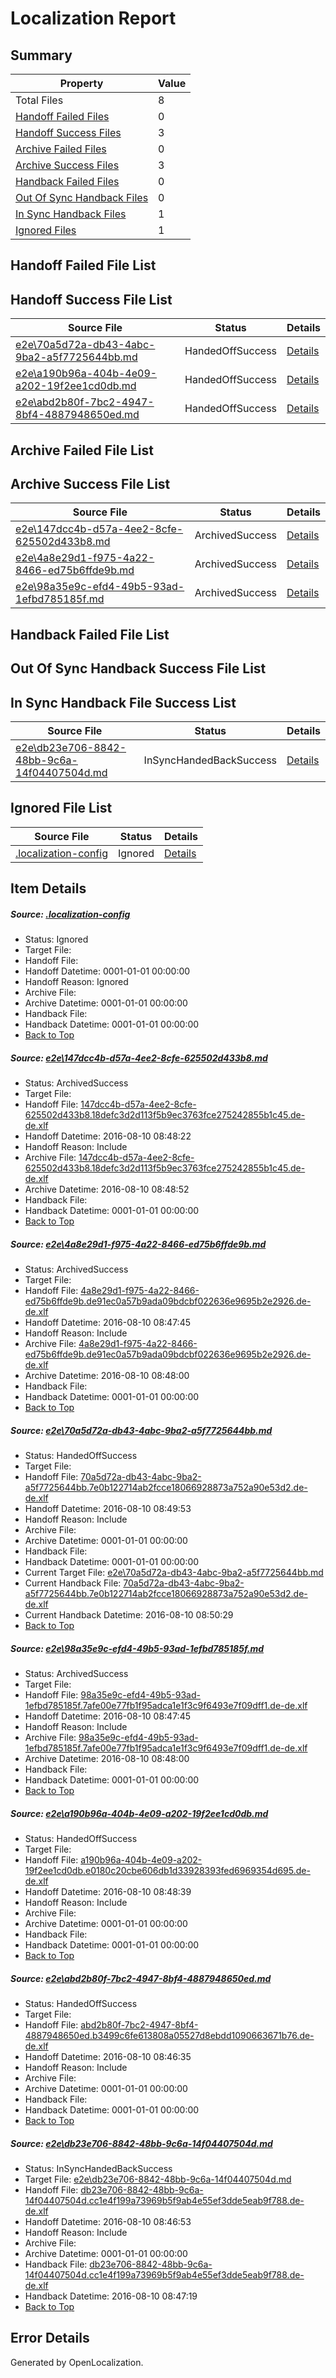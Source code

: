# <a name='report-top'></a> Localization Report

## Summary
 Property | Value 
 -------- | ----- 
 Total Files | 8
[ Handoff Failed Files ](#handoff-failed-list)| 0
[ Handoff Success Files ](#handoff-success-list)| 3
[ Archive Failed Files ](#archive-failed-list)| 0
[ Archive Success Files ](#archive-success-list)| 3
[ Handback Failed Files ](#handback-failed-list)| 0
[ Out Of Sync Handback Files ](#outofsync-handback-success-list)| 0
[ In Sync Handback Files ](#insync-handback-success-list)| 1
[ Ignored Files ](#ignored-list)| 1

## <a name='handoff-failed-list'></a> Handoff Failed File List

## <a name='handoff-success-list'></a> Handoff Success File List
 Source File | Status | Details 
 ----------- | ------ | ------- 
 [e2e\70a5d72a-db43-4abc-9ba2-a5f7725644bb.md](https://github.com/OpenLocalizationTestOrg/oltest/blob/b7494cb9cb85dd4ab1b828be5fe13278a05b00d4/e2e/70a5d72a-db43-4abc-9ba2-a5f7725644bb.md) | HandedOffSuccess | [Details](#eb30cb1c18732c002c6bb4654d276513113c33763)
 [e2e\a190b96a-404b-4e09-a202-19f2ee1cd0db.md](https://github.com/OpenLocalizationTestOrg/oltest/blob/79667d48c174253caf9589ae4d07a7c63ec6b27a/e2e/a190b96a-404b-4e09-a202-19f2ee1cd0db.md) | HandedOffSuccess | [Details](#20f318991ed22ec793c79b2ba25778ff9caccd0b5)
 [e2e\abd2b80f-7bc2-4947-8bf4-4887948650ed.md](https://github.com/OpenLocalizationTestOrg/oltest/blob/1ab5d687eb99e02f67997ac3b9cb6758c657fa1e/e2e/abd2b80f-7bc2-4947-8bf4-4887948650ed.md) | HandedOffSuccess | [Details](#e67dcfee265f40e06ebe545879a3ee2ad94afdea6)

## <a name='archive-failed-list'></a> Archive Failed File List

## <a name='archive-success-list'></a> Archive Success File List
 Source File | Status | Details 
 ----------- | ------ | ------- 
 [e2e\147dcc4b-d57a-4ee2-8cfe-625502d433b8.md](https://github.com/OpenLocalizationTestOrg/oltest/blob/bf905cc5fa2f660f9335173910932718c7c45090/e2e/147dcc4b-d57a-4ee2-8cfe-625502d433b8.md) | ArchivedSuccess | [Details](#fe6a336226322f2c4a995cb5506ae3c5a640461f1)
 [e2e\4a8e29d1-f975-4a22-8466-ed75b6ffde9b.md](https://github.com/OpenLocalizationTestOrg/oltest/blob/d3ca1c9030cf5069b28cf155d7ae55efc5171619/e2e/4a8e29d1-f975-4a22-8466-ed75b6ffde9b.md) | ArchivedSuccess | [Details](#812a195d2a8a7116486b6bab5976d93aae2c01cf2)
 [e2e\98a35e9c-efd4-49b5-93ad-1efbd785185f.md](https://github.com/OpenLocalizationTestOrg/oltest/blob/d3ca1c9030cf5069b28cf155d7ae55efc5171619/e2e/98a35e9c-efd4-49b5-93ad-1efbd785185f.md) | ArchivedSuccess | [Details](#717b8fd921fea427f836a0eefb09b6cdc079e1824)

## <a name='handback-failed-list'></a> Handback Failed File List

## <a name='outofsync-handback-success-list'></a> Out Of Sync Handback Success File List

## <a name='insync-handback-success-list'></a> In Sync Handback File Success List
 Source File | Status | Details 
 ----------- | ------ | ------- 
 [e2e\db23e706-8842-48bb-9c6a-14f04407504d.md](https://github.com/OpenLocalizationTestOrg/oltest/blob/dfe14ada289a253a5aac634eb594c63005ccf270/e2e/db23e706-8842-48bb-9c6a-14f04407504d.md) | InSyncHandedBackSuccess | [Details](#f0a34e716ad9809c673ee2d78631ee9df1752ed77)

## <a name='ignored-list'></a> Ignored File List
 Source File | Status | Details 
 ----------- | ------ | ------- 
 [.localization-config](https://github.com/OpenLocalizationTestOrg/oltest/blob/b7494cb9cb85dd4ab1b828be5fe13278a05b00d4/.localization-config) | Ignored | [Details](#3d4f252ac210baf56311d7e97dcc2db10974dbd20)

## Item Details
##### <a name='3d4f252ac210baf56311d7e97dcc2db10974dbd20'></a> Source: [.localization-config](https://github.com/OpenLocalizationTestOrg/oltest/blob/b7494cb9cb85dd4ab1b828be5fe13278a05b00d4/.localization-config)
* Status: Ignored
* Target File: 
* Handoff File: 
* Handoff Datetime: 0001-01-01 00:00:00
* Handoff Reason: Ignored
* Archive File: 
* Archive Datetime: 0001-01-01 00:00:00
* Handback File: 
* Handback Datetime: 0001-01-01 00:00:00
* [Back to Top](#report-top)

##### <a name='fe6a336226322f2c4a995cb5506ae3c5a640461f1'></a> Source: [e2e\147dcc4b-d57a-4ee2-8cfe-625502d433b8.md](https://github.com/OpenLocalizationTestOrg/oltest/blob/bf905cc5fa2f660f9335173910932718c7c45090/e2e/147dcc4b-d57a-4ee2-8cfe-625502d433b8.md)
* Status: ArchivedSuccess
* Target File: 
* Handoff File: [147dcc4b-d57a-4ee2-8cfe-625502d433b8.18defc3d2d113f5b9ec3763fce275242855b1c45.de-de.xlf](https://github.com/OpenLocalizationTestOrg/olhandoff-e2e/blob/5bfbbf55cb8edfc7dbb6d1424597e6bfd50fc349/ol-handoff/OpenLocalizationTestOrg/ol-test-dede/ci/ht/147dcc4b-d57a-4ee2-8cfe-625502d433b8.18defc3d2d113f5b9ec3763fce275242855b1c45.de-de.xlf)
* Handoff Datetime: 2016-08-10 08:48:22
* Handoff Reason: Include
* Archive File: [147dcc4b-d57a-4ee2-8cfe-625502d433b8.18defc3d2d113f5b9ec3763fce275242855b1c45.de-de.xlf](https://github.com/OpenLocalizationTestOrg/olhandoff-e2e/blob/05296f094503caf864c5ecd80365852a68a70be7/ol-archive/OpenLocalizationTestOrg/ol-test-dede/ci/ht/147dcc4b-d57a-4ee2-8cfe-625502d433b8.18defc3d2d113f5b9ec3763fce275242855b1c45.de-de.xlf)
* Archive Datetime: 2016-08-10 08:48:52
* Handback File: 
* Handback Datetime: 0001-01-01 00:00:00
* [Back to Top](#report-top)

##### <a name='812a195d2a8a7116486b6bab5976d93aae2c01cf2'></a> Source: [e2e\4a8e29d1-f975-4a22-8466-ed75b6ffde9b.md](https://github.com/OpenLocalizationTestOrg/oltest/blob/d3ca1c9030cf5069b28cf155d7ae55efc5171619/e2e/4a8e29d1-f975-4a22-8466-ed75b6ffde9b.md)
* Status: ArchivedSuccess
* Target File: 
* Handoff File: [4a8e29d1-f975-4a22-8466-ed75b6ffde9b.de91ec0a57b9ada09bdcbf022636e9695b2e2926.de-de.xlf](https://github.com/OpenLocalizationTestOrg/olhandoff-e2e/blob/e586772cd283d930a9ea953869c7fb16c8ce9d3d/ol-handoff/OpenLocalizationTestOrg/ol-test-dede/ci/ht/4a8e29d1-f975-4a22-8466-ed75b6ffde9b.de91ec0a57b9ada09bdcbf022636e9695b2e2926.de-de.xlf)
* Handoff Datetime: 2016-08-10 08:47:45
* Handoff Reason: Include
* Archive File: [4a8e29d1-f975-4a22-8466-ed75b6ffde9b.de91ec0a57b9ada09bdcbf022636e9695b2e2926.de-de.xlf](https://github.com/OpenLocalizationTestOrg/olhandoff-e2e/blob/9fa4fa6492e18cd014cd82f411ff86cf086c56a3/ol-archive/OpenLocalizationTestOrg/ol-test-dede/ci/ht/4a8e29d1-f975-4a22-8466-ed75b6ffde9b.de91ec0a57b9ada09bdcbf022636e9695b2e2926.de-de.xlf)
* Archive Datetime: 2016-08-10 08:48:00
* Handback File: 
* Handback Datetime: 0001-01-01 00:00:00
* [Back to Top](#report-top)

##### <a name='eb30cb1c18732c002c6bb4654d276513113c33763'></a> Source: [e2e\70a5d72a-db43-4abc-9ba2-a5f7725644bb.md](https://github.com/OpenLocalizationTestOrg/oltest/blob/b7494cb9cb85dd4ab1b828be5fe13278a05b00d4/e2e/70a5d72a-db43-4abc-9ba2-a5f7725644bb.md)
* Status: HandedOffSuccess
* Target File: 
* Handoff File: [70a5d72a-db43-4abc-9ba2-a5f7725644bb.7e0b122714ab2fcce18066928873a752a90e53d2.de-de.xlf](https://github.com/OpenLocalizationTestOrg/olhandoff-e2e/blob/97cba6a6437da8766591bc064dc46c7a76539cfe/ol-handoff/OpenLocalizationTestOrg/ol-test-dede/ci/ht/70a5d72a-db43-4abc-9ba2-a5f7725644bb.7e0b122714ab2fcce18066928873a752a90e53d2.de-de.xlf)
* Handoff Datetime: 2016-08-10 08:49:53
* Handoff Reason: Include
* Archive File: 
* Archive Datetime: 0001-01-01 00:00:00
* Handback File: 
* Handback Datetime: 0001-01-01 00:00:00
* Current Target File: [e2e\70a5d72a-db43-4abc-9ba2-a5f7725644bb.md](https://github.com/OpenLocalizationTestOrg/ol-test-dede/blob/373078a5751aaa09c8e963cbb700145647cfd17c/e2e/70a5d72a-db43-4abc-9ba2-a5f7725644bb.md)
* Current Handback File: [70a5d72a-db43-4abc-9ba2-a5f7725644bb.7e0b122714ab2fcce18066928873a752a90e53d2.de-de.xlf](https://github.com/OpenLocalizationTestOrg/olhandback-e2e/blob/d6b9a8aa1a3591b316a78c46e13b341c908ca48c/ol-handback/OpenLocalizationTestOrg/ol-test-dede/ci/ht/70a5d72a-db43-4abc-9ba2-a5f7725644bb.7e0b122714ab2fcce18066928873a752a90e53d2.de-de.xlf)
* Current Handback Datetime: 2016-08-10 08:50:29
* [Back to Top](#report-top)

##### <a name='717b8fd921fea427f836a0eefb09b6cdc079e1824'></a> Source: [e2e\98a35e9c-efd4-49b5-93ad-1efbd785185f.md](https://github.com/OpenLocalizationTestOrg/oltest/blob/d3ca1c9030cf5069b28cf155d7ae55efc5171619/e2e/98a35e9c-efd4-49b5-93ad-1efbd785185f.md)
* Status: ArchivedSuccess
* Target File: 
* Handoff File: [98a35e9c-efd4-49b5-93ad-1efbd785185f.7afe00e77fb1f95adca1e1f3c9f6493e7f09dff1.de-de.xlf](https://github.com/OpenLocalizationTestOrg/olhandoff-e2e/blob/e586772cd283d930a9ea953869c7fb16c8ce9d3d/ol-handoff/OpenLocalizationTestOrg/ol-test-dede/ci/ht/98a35e9c-efd4-49b5-93ad-1efbd785185f.7afe00e77fb1f95adca1e1f3c9f6493e7f09dff1.de-de.xlf)
* Handoff Datetime: 2016-08-10 08:47:45
* Handoff Reason: Include
* Archive File: [98a35e9c-efd4-49b5-93ad-1efbd785185f.7afe00e77fb1f95adca1e1f3c9f6493e7f09dff1.de-de.xlf](https://github.com/OpenLocalizationTestOrg/olhandoff-e2e/blob/9fa4fa6492e18cd014cd82f411ff86cf086c56a3/ol-archive/OpenLocalizationTestOrg/ol-test-dede/ci/ht/98a35e9c-efd4-49b5-93ad-1efbd785185f.7afe00e77fb1f95adca1e1f3c9f6493e7f09dff1.de-de.xlf)
* Archive Datetime: 2016-08-10 08:48:00
* Handback File: 
* Handback Datetime: 0001-01-01 00:00:00
* [Back to Top](#report-top)

##### <a name='20f318991ed22ec793c79b2ba25778ff9caccd0b5'></a> Source: [e2e\a190b96a-404b-4e09-a202-19f2ee1cd0db.md](https://github.com/OpenLocalizationTestOrg/oltest/blob/79667d48c174253caf9589ae4d07a7c63ec6b27a/e2e/a190b96a-404b-4e09-a202-19f2ee1cd0db.md)
* Status: HandedOffSuccess
* Target File: 
* Handoff File: [a190b96a-404b-4e09-a202-19f2ee1cd0db.e0180c20cbe606db1d33928393fed6969354d695.de-de.xlf](https://github.com/OpenLocalizationTestOrg/olhandoff-e2e/blob/39830e4d5bf45c583d097df53d905f7f13fd55b7/ol-handoff/OpenLocalizationTestOrg/ol-test-dede/ci/ht/a190b96a-404b-4e09-a202-19f2ee1cd0db.e0180c20cbe606db1d33928393fed6969354d695.de-de.xlf)
* Handoff Datetime: 2016-08-10 08:48:39
* Handoff Reason: Include
* Archive File: 
* Archive Datetime: 0001-01-01 00:00:00
* Handback File: 
* Handback Datetime: 0001-01-01 00:00:00
* [Back to Top](#report-top)

##### <a name='e67dcfee265f40e06ebe545879a3ee2ad94afdea6'></a> Source: [e2e\abd2b80f-7bc2-4947-8bf4-4887948650ed.md](https://github.com/OpenLocalizationTestOrg/oltest/blob/1ab5d687eb99e02f67997ac3b9cb6758c657fa1e/e2e/abd2b80f-7bc2-4947-8bf4-4887948650ed.md)
* Status: HandedOffSuccess
* Target File: 
* Handoff File: [abd2b80f-7bc2-4947-8bf4-4887948650ed.b3499c6fe613808a05527d8ebdd1090663671b76.de-de.xlf](https://github.com/OpenLocalizationTestOrg/olhandoff-e2e/blob/827e6d9d8a1dfca88681bb2ce283c199548a70d2/ol-handoff/OpenLocalizationTestOrg/ol-test-dede/ci/ht/abd2b80f-7bc2-4947-8bf4-4887948650ed.b3499c6fe613808a05527d8ebdd1090663671b76.de-de.xlf)
* Handoff Datetime: 2016-08-10 08:46:35
* Handoff Reason: Include
* Archive File: 
* Archive Datetime: 0001-01-01 00:00:00
* Handback File: 
* Handback Datetime: 0001-01-01 00:00:00
* [Back to Top](#report-top)

##### <a name='f0a34e716ad9809c673ee2d78631ee9df1752ed77'></a> Source: [e2e\db23e706-8842-48bb-9c6a-14f04407504d.md](https://github.com/OpenLocalizationTestOrg/oltest/blob/dfe14ada289a253a5aac634eb594c63005ccf270/e2e/db23e706-8842-48bb-9c6a-14f04407504d.md)
* Status: InSyncHandedBackSuccess
* Target File: [e2e\db23e706-8842-48bb-9c6a-14f04407504d.md](https://github.com/OpenLocalizationTestOrg/ol-test-dede/blob/2d802e89a898a88527d62de0989ac5bb40b2e243/e2e/db23e706-8842-48bb-9c6a-14f04407504d.md)
* Handoff File: [db23e706-8842-48bb-9c6a-14f04407504d.cc1e4f199a73969b5f9ab4e55ef3dde5eab9f788.de-de.xlf](https://github.com/OpenLocalizationTestOrg/olhandoff-e2e/blob/e326fa094925d4c1a152708bf325d3e316bd9120/ol-handoff/OpenLocalizationTestOrg/ol-test-dede/ci/ht/db23e706-8842-48bb-9c6a-14f04407504d.cc1e4f199a73969b5f9ab4e55ef3dde5eab9f788.de-de.xlf)
* Handoff Datetime: 2016-08-10 08:46:53
* Handoff Reason: Include
* Archive File: 
* Archive Datetime: 0001-01-01 00:00:00
* Handback File: [db23e706-8842-48bb-9c6a-14f04407504d.cc1e4f199a73969b5f9ab4e55ef3dde5eab9f788.de-de.xlf](https://github.com/OpenLocalizationTestOrg/olhandback-e2e/blob/8fbf372ad88f1aac90bfd26565735ef354f94958/ol-handback/OpenLocalizationTestOrg/ol-test-dede/ci/ht/db23e706-8842-48bb-9c6a-14f04407504d.cc1e4f199a73969b5f9ab4e55ef3dde5eab9f788.de-de.xlf)
* Handback Datetime: 2016-08-10 08:47:19
* [Back to Top](#report-top)


## Error Details

Generated by OpenLocalization.
